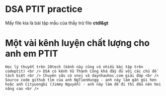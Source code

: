 # DSA PTIT practice
Mấy file kia là bài tập mẫu của thầy trừ file **ctdl&gt**

# Một vài kênh luyện chất lượng cho anh em PTIT
`
Học lý thuyết trên 28tech (kênh này cũng có nhiều bài tập trên codeptit) <br />
DSA có kênh Vũ Thành Công khá đầy đủ với các chủ đề tách biệt <br />
Chuyên sâu có vnoj và daynhauhoc.com giải đáp <br />
Source code github tìm của anh NgTienHungg - anh này làm gần gũi hơn hoặc anh Cityuongbi (Jimmy Nguyễn) - anh này làm để đi thi đấu nên hơi nâng cao <br />
`
